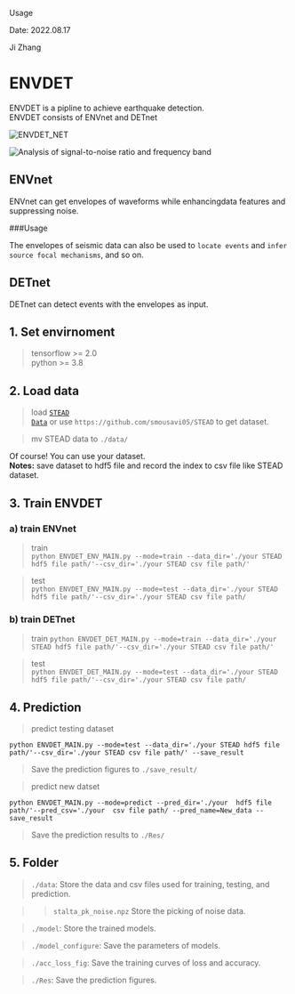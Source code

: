 Usage

Date: 2022.08.17

Ji Zhang

# ENVDET 

ENVDET is a pipline to achieve earthquake detection.  
ENVDET consists of ENVnet and DETnet

![ENVDET_NET](https://user-images.githubusercontent.com/41277021/216076038-0800f5f3-c4b6-4810-abd1-bc8989bead59.png)

![Analysis of signal-to-noise ratio and frequency band](https://user-images.githubusercontent.com/41277021/216076593-a2a969cd-55a8-4a2a-bd8f-bb6adb9e0150.png)

## ENVnet

ENVnet can get envelopes of waveforms while enhancingdata features and suppressing  noise.  

###Usage

The envelopes of seismic data can also be used to `locate events` and `infer source focal mechanisms`, and so on. 

## DETnet

DETnet can detect events with the envelopes as input.

## 1. Set envirnoment 
> tensorflow >= 2.0  
> python >= 3.8  

## 2. Load data
> load <code>[STEAD Data](https://github.com/smousavi05/STEAD)</code> or use `https://github.com/smousavi05/STEAD` to get dataset.  

> mv STEAD data to `./data/` 
 
Of course! You can use your dataset.  
**Notes:** save dataset to hdf5 file and record the index to csv file like STEAD dataset.

## 3. Train ENVDET
### a) train ENVnet
> train   
`python ENVDET_ENV_MAIN.py --mode=train --data_dir='./your STEAD hdf5 file path/'--csv_dir='./your STEAD csv file path/'`


> test  
`python ENVDET_ENV_MAIN.py --mode=test --data_dir='./your STEAD hdf5 file path/'--csv_dir='./your STEAD csv file path/`

### b) train DETnet
> train 
`python ENVDET_DET_MAIN.py --mode=train --data_dir='./your STEAD hdf5 file path/'--csv_dir='./your STEAD csv file path/'`

> test  
`python ENVDET_DET_MAIN.py --mode=test --data_dir='./your STEAD hdf5 file path/'--csv_dir='./your STEAD csv file path/`

## 4. Prediction
> predict testing dataset
>  
`python ENVDET_MAIN.py --mode=test --data_dir='./your STEAD hdf5 file path/'--csv_dir='./your STEAD csv file path/' --save_result`

> Save the prediction figures to `./save_result/`

> predict new datset  
> 
`python ENVDET_MAIN.py --mode=predict --pred_dir='./your  hdf5 file path/'--pred_csv='./your  csv file path/ --pred_name=New_data --save_result`

> Save the prediction results to `./Res/`

## 5. Folder
> `./data`: Store the data and csv files used for training, testing, and prediction.

>>`stalta_pk_noise.npz` Store the picking of noise data.
   
> `./model`: Store the trained models.   

> `./model_configure`: Save the parameters of models.

> `./acc_loss_fig`: Save the training curves of loss and accuracy. 

> `./Res`: Save the prediction figures.

